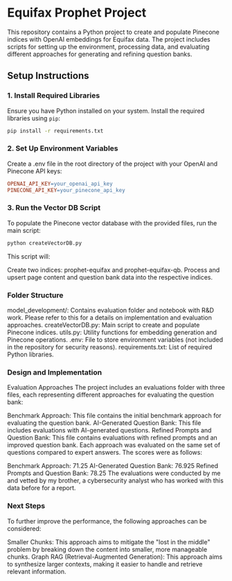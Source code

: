 # Equifax Prophet Project

This repository contains a Python project to create and populate Pinecone indices with OpenAI embeddings for Equifax data. The project includes scripts for setting up the environment, processing data, and evaluating different approaches for generating and refining question banks.

## Setup Instructions

### 1. Install Required Libraries

Ensure you have Python installed on your system. Install the required libraries using `pip`:

```sh
pip install -r requirements.txt
```
### 2. Set Up Environment Variables

Create a .env file in the root directory of the project with your OpenAI and Pinecone API keys:

```makefile
OPENAI_API_KEY=your_openai_api_key
PINECONE_API_KEY=your_pinecone_api_key
```
### 3. Run the Vector DB Script

To populate the Pinecone vector database with the provided files, run the main script:

```sh
python createVectorDB.py
```
This script will:

Create two indices: prophet-equifax and prophet-equifax-qb.
Process and upsert page content and question bank data into the respective indices.


### Folder Structure
model_development/: Contains evaluation folder and notebook with R&D work. Please refer to this for a details on implementation and evaluation approaches. 
createVectorDB.py: Main script to create and populate Pinecone indices.
utils.py: Utility functions for embedding generation and Pinecone operations.
.env: File to store environment variables (not included in the repository for security reasons).
requirements.txt: List of required Python libraries.


### Design and Implementation
Evaluation Approaches
The project includes an evaluations folder with three files, each representing different approaches for evaluating the question bank:

Benchmark Approach: This file contains the initial benchmark approach for evaluating the question bank.
AI-Generated Question Bank: This file includes evaluations with AI-generated questions.
Refined Prompts and Question Bank: This file contains evaluations with refined prompts and an improved question bank.
Each approach was evaluated on the same set of questions compared to expert answers. The scores were as follows:

Benchmark Approach: 71.25
AI-Generated Question Bank: 76.925
Refined Prompts and Question Bank: 78.25
The evaluations were conducted by me and vetted by my brother, a cybersecurity analyst who has worked with this data before for a report.

### Next Steps
To further improve the performance, the following approaches can be considered:

Smaller Chunks: This approach aims to mitigate the "lost in the middle" problem by breaking down the content into smaller, more manageable chunks.
Graph RAG (Retrieval-Augmented Generation): This approach aims to synthesize larger contexts, making it easier to handle and retrieve relevant information.

